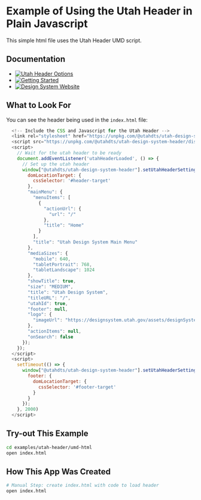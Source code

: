 # Example of Using the Utah Header in Plain Javascript
This simple html file uses the Utah Header UMD script.

## Documentation

- [![Utah Header Options](https://img.shields.io/badge/Utah_Header_Options_Documentation-blue)](https://designsystem.utah.gov/library/patterns/utahHeader)
- [![Getting Started](https://img.shields.io/badge/Getting%20Started-blue)](https://designsystem.utah.gov/resources/gettingStarted)
- [![Design System Website](https://img.shields.io/badge/Design%20System%20Website-blue)](https://designsystem.utah.gov)

## What to Look For
You can see the header being used in the `index.html` file:

```javascript
  <!-- Include the CSS and Javascript for the Utah Header -->
  <link rel="stylesheet" href="https://unpkg.com/@utahdts/utah-design-system-header/dist/style.css">
  <script src="https://unpkg.com/@utahdts/utah-design-system-header/dist/utah-design-system-header.umd.js"></script>
  <script>
    // Wait for the utah header to be ready
    document.addEventListener('utahHeaderLoaded', () => {
      // Set up the utah header
      window["@utahdts/utah-design-system-header"].setUtahHeaderSettings({
        domLocationTarget: {
          cssSelector: '#header-target'
        },
        "mainMenu": {
          "menuItems": [
            {
              "actionUrl": {
                "url": "/"
              },
              "title": "Home"
            }
          ],
          "title": "Utah Design System Main Menu"
        },
        "mediaSizes": {
          "mobile": 640,
          "tabletPortrait": 768,
          "tabletLandscape": 1024
        },
        "showTitle": true,
        "size": "MEDIUM",
        "title": "Utah Design System",
        "titleURL": "/",
        "utahId": true,
        "footer": null,
        "logo": {
          "imageUrl": "https://designsystem.utah.gov/assets/designSystemCircleGray-a5a6c10d.png"
        },
        "actionItems": null,
        "onSearch": false
      });
    });
  </script>
  <script>
    setTimeout(() => {
      window["@utahdts/utah-design-system-header"].setUtahHeaderSettings({
        footer: {
          domLocationTarget: {
            cssSelector: '#footer-target'
          }
        }
      });
    }, 2000)
  </script>
```


## Try-out This Example

```bash
cd examples/utah-header/umd-html
open index.html
```

## How This App Was Created
```bash
# Manual Step: create index.html with code to load header
open index.html
```
